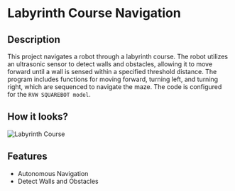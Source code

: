 # Labyrinth Course Navigation

## Description

This project navigates a robot through a labyrinth course. The robot utilizes an ultrasonic sensor to detect walls and obstacles, allowing it to move forward until a wall is sensed within a specified threshold distance. The program includes functions for moving forward, turning left, and turning right, which are sequenced to navigate the maze. The code is configured for the `RVW SQUAREBOT model`.

## How it looks?

![Labyrinth Course](https://github.com/busycaesar/Labyrinth_Course_Robotc/assets/97539345/e61f53dc-4aab-4114-bc7a-a7b402f3bd13)

## Features

- Autonomous Navigation
- Detect Walls and Obstacles
